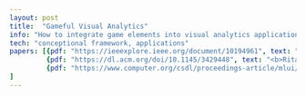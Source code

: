 ```yaml
---
layout: post
title:  "Gameful Visual Analytics"
info: "How to integrate game elements into visual analytics applications to support user motivation?"
tech: "conceptional framework, applications"
papers: [{pdf: "https://ieeexplore.ieee.org/document/10194961", text: "<b>Rita Sevastjanova</b>, Hanna Hauptmann, Sebastian Deterding, and Mennatallah El-Assady. 2023. Personalized Language Model Selection through Gamified Elicitation of Contrastive Concept Preferences. <i>In IEEE Transactions on Visualization and Computer Graphics.</i>"},
         {pdf: "https://dl.acm.org/doi/10.1145/3429448", text: "<b>Rita Sevastjanova</b>, Wolfgang Jentner, Fabian Sperrle, Rebecca Kehlbeck, Jürgen Bernard, and Mennatallah El-Assady. 2021. Questioncomb: A gamification approach for the visual explanation of linguistic phenomena through interactive labeling. <i>In ACM Transactions on Interactive Intelligent Systems (TiiS) 11, 3-4, 1-38.</i>"},
         {pdf: "https://www.computer.org/csdl/proceedings-article/mlui/2019/10075563/1LIRvkrCyGc", text: "<b>Rita Sevastjanova</b>, Hanna Schäfer, Jürgen Bernard, Daniel Keim, and Mennatallah El-Assady. 2019. Shall we play?-extending the visual analytics design space through gameful design concepts. <i>In 2019 IEEE Workshop on Machine Learning from User Interaction for Visualization and Analytics (MLUI), IEEE, 1-9.</i>"},
]
---
```


